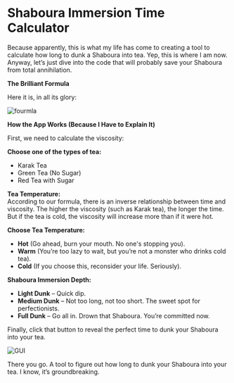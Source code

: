 # **Shaboura Immersion Time Calculator**

Because apparently, this is what my life has come to creating a tool to calculate how long to dunk a Shaboura into tea. Yep, this is where I am now. Anyway, let’s just dive into the code that will probably save your Shaboura from total annihilation.

**The Brilliant Formula**

Here it is, in all its glory:

![fourmla](https://github.com/user-attachments/assets/8003ad4c-b7d8-46b9-850d-157f8917ebb2)


**How the App Works (Because I Have to Explain It)**

First, we need to calculate the viscosity:

**Choose one of the types of tea:**
- Karak Tea
- Green Tea (No Sugar)
- Red Tea with Sugar

**Tea Temperature:**  
According to our formula, there is an inverse relationship between time and viscosity. The higher the viscosity (such as Karak tea), the longer the time. But if the tea is cold, the viscosity will increase more than if it were hot.

**Choose Tea Temperature:**
- **Hot** (Go ahead, burn your mouth. No one's stopping you).
- **Warm** (You’re too lazy to wait, but you’re not a monster who drinks cold tea).
- **Cold**  (If you choose this, reconsider your life. Seriously).

**Shaboura Immersion Depth:**
- **Light Dunk** – Quick dip.
- **Medium Dunk** – Not too long, not too short. The sweet spot for perfectionists.
- **Full Dunk** – Go all in. Drown that Shaboura. You’re committed now.

Finally,
click that button to reveal the perfect time to dunk your Shaboura into your tea.

![GUI](https://github.com/user-attachments/assets/160638e9-da71-4d67-890c-e61b897966a6)

There you go. A tool to figure out how long to dunk your Shaboura into your tea. I know, it’s groundbreaking.
